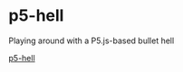 # p5-hell
Playing around with a P5.js-based bullet hell

[p5-hell](https://efredericks.github.io/p5-hell/p5-hell.html)
